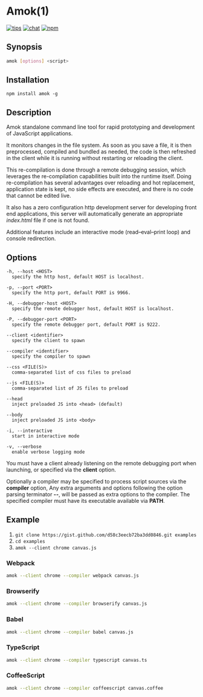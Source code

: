 # Amok(1)
[![tips](https://img.shields.io/gratipay/caspervonb.svg?style=flat-square)](https://gratipay.com/caspervonb/)
[![chat](https://img.shields.io/badge/gitter-join%20chat-green.svg?style=flat-square)](https://gitter.im/caspervonb/amok)
[![npm](https://img.shields.io/npm/v/amok.svg?style=flat-square)](https://www.npmjs.org/package/amok)

## Synopsis
```sh
amok [options] <script>
```

## Installation
```
npm install amok -g
```

## Description
Amok standalone command line tool for rapid prototyping and development of JavaScript applications.

It monitors changes in the file system. As soon as you save a file, it is then preprocessed, compiled and bundled as needed, the code is then refreshed in the client while it is running without restarting or reloading the client.

This re-compilation is done through a remote debugging session, which leverages the re-compilation capabilities built into the runtime itself. Doing re-compilation has several advantages over reloading and hot replacement, application state is kept, no side effects are executed, and there is no code that cannot be edited live.

It also has a zero configuration http development server for developing front end applications, this server will automatically generate an appropriate *index.html* file if one is not found.

Additional features include an interactive mode (read–eval–print loop) and console redirection.

## Options
```
-h, --host <HOST>
  specify the http host, default HOST is localhost.

-p, --port <PORT>
  specify the http port, default PORT is 9966.

-H, --debugger-host <HOST>
  specify the remote debugger host, default HOST is localhost.

-P, --debugger-port <PORT>
  specify the remote debugger port, default PORT is 9222.

--client <identifier>
  specify the client to spawn

--compiler <identifier>
  specify the compiler to spawn
  
--css <FILE(S)>
  comma-separated list of css files to preload
  
--js <FILE(S)>
  comma-separated list of JS files to preload
  
--head
  inject preloaded JS into <head> (default)
  
--body
  inject preloaded JS into <body>
  
-i, --interactive
  start in interactive mode

-v, --verbose
  enable verbose logging mode
```

You must have a client already listening on the remote debugging port when launching, or specified via the **client** option.

Optionally a compiler may be specified to process script sources via the **compiler** option,
Any extra arguments and options following the option parsing terminator **--**, will be passed as extra options to the compiler. The specified compiler must have its executable available via **PATH**.

## Example
1. `git clone https://gist.github.com/d58c3eecb72ba3dd0846.git examples`
2. `cd examples`
3. `amok --client chrome canvas.js`

### Webpack
```sh
amok --client chrome --compiler webpack canvas.js
```

### Browserify
```sh
amok --client chrome --compiler browserify canvas.js
```

### Babel
```sh
amok --client chrome --compiler babel canvas.js
```

### TypeScript
```sh
amok --client chrome --compiler typescript canvas.ts
```

### CoffeeScript
```sh
amok --client chrome --compiler coffeescript canvas.coffee
```

